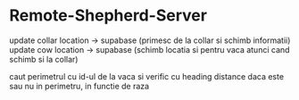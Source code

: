 # Remote-Shepherd-Server
update collar location -> supabase (primesc de la collar si schimb informatii) 
update cow location -> supabase (schimb locatia si pentru vaca atunci cand schimb si la collar)

caut perimetrul cu id-ul de la vaca si verific cu heading distance daca este sau nu in perimetru, in functie de raza 
